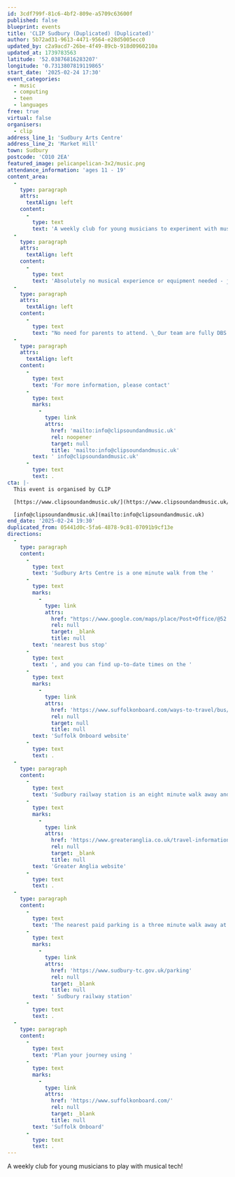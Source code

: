 ```yaml
---
id: 3cdf799f-81c6-4bf2-809e-a5709c63600f
published: false
blueprint: events
title: 'CLIP Sudbury (Duplicated) (Duplicated)'
author: 5b72ad31-9613-4471-9564-e28d5005ecc0
updated_by: c2a9acd7-26be-4f49-89cb-918d0960210a
updated_at: 1739783563
latitude: '52.03876816283207'
longitude: '0.7313807819119865'
start_date: '2025-02-24 17:30'
event_categories:
  - music
  - computing
  - teen
  - languages
free: true
virtual: false
organisers:
  - clip
address_line_1: 'Sudbury Arts Centre'
address_line_2: 'Market Hill'
town: Sudbury
postcode: 'CO10 2EA'
featured_image: pelicanpelican-3x2/music.png
attendance_information: 'ages 11 - 19'
content_area:
  -
    type: paragraph
    attrs:
      textAlign: left
    content:
      -
        type: text
        text: 'A weekly club for young musicians to experiment with musical tech, play sound and music games and work collaboratively in a fun and supportive musical environment.'
  -
    type: paragraph
    attrs:
      textAlign: left
    content:
      -
        type: text
        text: 'Absolutely no musical experience or equipment needed - just bring yourself!'
  -
    type: paragraph
    attrs:
      textAlign: left
    content:
      -
        type: text
        text: "No need for parents to attend. \_Our team are fully DBS checked.\_"
  -
    type: paragraph
    attrs:
      textAlign: left
    content:
      -
        type: text
        text: 'For more information, please contact'
      -
        type: text
        marks:
          -
            type: link
            attrs:
              href: 'mailto:info@clipsoundandmusic.uk'
              rel: noopener
              target: null
              title: 'mailto:info@clipsoundandmusic.uk'
        text: ' info@clipsoundandmusic.uk'
      -
        type: text
        text: .
cta: |-
  This event is organised by CLIP

  [https://www.clipsoundandmusic.uk/](https://www.clipsoundandmusic.uk/) 

  [info@clipsoundandmusic.uk](mailto:info@clipsoundandmusic.uk)
end_date: '2025-02-24 19:30'
duplicated_from: 05441d0c-5fa6-4878-9c81-07091b9cf13e
directions:
  -
    type: paragraph
    content:
      -
        type: text
        text: 'Sudbury Arts Centre is a one minute walk from the '
      -
        type: text
        marks:
          -
            type: link
            attrs:
              href: "https://www.google.com/maps/place/Post+Office/@52.0390059,0.7290549,17z/data=!4m23!1m16!4m15!1m6!1m2!1s0x47d85572debceccf:0xe403bdb3949223c3!2sPost+Office,+Sudbury+CO10+1RF!2m2!1d0.731874!2d52.039402!1m6!1m2!1s0x47d855731b7ce873:0x7277a1b5616dca22!2sSudbury+Arts+Centre,+Arts+Centre+(St+Peter's,+Market+Hill,+Sudbury+CO10+2EA!2m2!1d0.7314094!2d52.0386735!3e2!3m5!1s0x47d85572debceccf:0xe403bdb3949223c3!8m2!3d52.039402!4d0.731874!16s%2Fg%2F1q67mf02b?entry=ttu&g_ep=EgoyMDI0MDkwMi4xIKXMDSoASAFQAw%3D%3D"
              rel: null
              target: _blank
              title: null
        text: 'nearest bus stop'
      -
        type: text
        text: ', and you can find up-to-date times on the '
      -
        type: text
        marks:
          -
            type: link
            attrs:
              href: 'https://www.suffolkonboard.com/ways-to-travel/bus/bus-timetable-updates/'
              rel: null
              target: null
              title: null
        text: 'Suffolk Onboard website'
      -
        type: text
        text: .
  -
    type: paragraph
    content:
      -
        type: text
        text: 'Sudbury railway station is an eight minute walk away and you can find times on the '
      -
        type: text
        marks:
          -
            type: link
            attrs:
              href: 'https://www.greateranglia.co.uk/travel-information/station-information/suy'
              rel: null
              target: _blank
              title: null
        text: 'Greater Anglia website'
      -
        type: text
        text: .
  -
    type: paragraph
    content:
      -
        type: text
        text: 'The nearest paid parking is a three minute walk away at'
      -
        type: text
        marks:
          -
            type: link
            attrs:
              href: 'https://www.sudbury-tc.gov.uk/parking'
              rel: null
              target: _blank
              title: null
        text: ' Sudbury railway station'
      -
        type: text
        text: .
  -
    type: paragraph
    content:
      -
        type: text
        text: 'Plan your journey using '
      -
        type: text
        marks:
          -
            type: link
            attrs:
              href: 'https://www.suffolkonboard.com/'
              rel: null
              target: _blank
              title: null
        text: 'Suffolk Onboard'
      -
        type: text
        text: .
---
```

A weekly club for young musicians to play with musical tech!